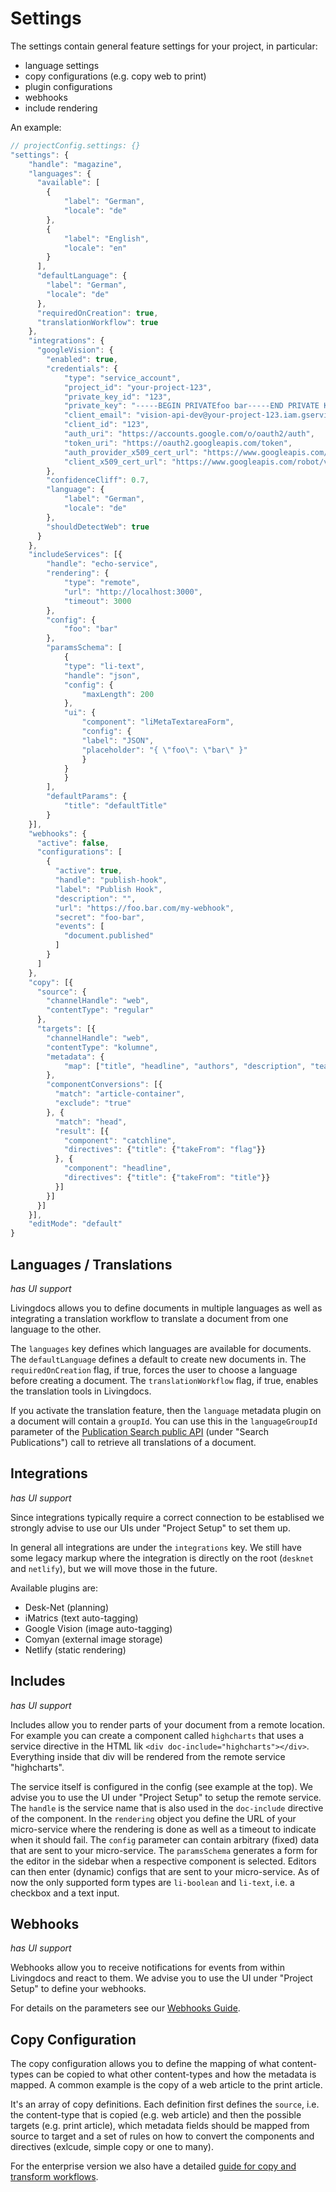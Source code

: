 # Settings

The settings contain general feature settings for your project, in particular:
- language settings
- copy configurations (e.g. copy web to print)
- plugin configurations
- webhooks
- include rendering

An example:
```javascript
// projectConfig.settings: {}
"settings": {
    "handle": "magazine",
    "languages": {
      "available": [
        {
            "label": "German",
            "locale": "de"
        },
        {
            "label": "English",
            "locale": "en"
        }
      ],
      "defaultLanguage": {
        "label": "German",
        "locale": "de"
      },
      "requiredOnCreation": true,
      "translationWorkflow": true
    },
    "integrations": {
      "googleVision": {
        "enabled": true,
        "credentials": {
            "type": "service_account",
            "project_id": "your-project-123",
            "private_key_id": "123",
            "private_key": "-----BEGIN PRIVATEfoo bar-----END PRIVATE KEY-----\n",
            "client_email": "vision-api-dev@your-project-123.iam.gserviceaccount.com",
            "client_id": "123",
            "auth_uri": "https://accounts.google.com/o/oauth2/auth",
            "token_uri": "https://oauth2.googleapis.com/token",
            "auth_provider_x509_cert_url": "https://www.googleapis.com/oauth2/v1/certs",
            "client_x509_cert_url": "https://www.googleapis.com/robot/v1/metadata/x509/vision-api-dev%40your-project-123.iam.gserviceaccount.com"
        },
        "confidenceCliff": 0.7,
        "language": {
            "label": "German",
            "locale": "de"
        },
        "shouldDetectWeb": true
      }
    },
    "includeServices": [{
        "handle": "echo-service",
        "rendering": {
            "type": "remote",
            "url": "http://localhost:3000",
            "timeout": 3000
        },
        "config": {
            "foo": "bar"
        },
        "paramsSchema": [
            {
            "type": "li-text",
            "handle": "json",
            "config": {
                "maxLength": 200
            },
            "ui": {
                "component": "liMetaTextareaForm",
                "config": {
                "label": "JSON",
                "placeholder": "{ \"foo\": \"bar\" }"
                }
            }
            }
        ],
        "defaultParams": {
            "title": "defaultTitle"
        }
    }],
    "webhooks": {
      "active": false,
      "configurations": [
        {
          "active": true,
          "handle": "publish-hook",
          "label": "Publish Hook",
          "description": "",
          "url": "https://foo.bar.com/my-webhook",
          "secret": "foo-bar",
          "events": [
            "document.published"
          ]
        }
      ]
    },
    "copy": [{
      "source": {
        "channelHandle": "web",
        "contentType": "regular"
      },
      "targets": [{
        "channelHandle": "web",
        "contentType": "kolumne",
        "metadata": {
            "map": ["title", "headline", "authors", "description", "teaserImage", "publishDate"]
        },
        "componentConversions": [{
          "match": "article-container",
          "exclude": "true"
        }, {
          "match": "head",
          "result": [{
            "component": "catchline",
            "directives": {"title": {"takeFrom": "flag"}}
          }, {
            "component": "headline",
            "directives": {"title": {"takeFrom": "title"}}
          }]
        }]
      }]
    }],
    "editMode": "default"
}
```

## Languages / Translations
*has UI support*

Livingdocs allows you to define documents in multiple languages as well as integrating a translation workflow to translate a document from one language to the other.

The `languages` key defines which languages are available for documents.
The `defaultLanguage` defines a default to create new documents in.
The `requiredOnCreation` flag, if true, forces the user to choose a language before creating a document.
The `translationWorkflow` flag, if true, enables the translation tools in Livingdocs.

If you activate the translation feature, then the `language` metadata plugin on a document will contain a `groupId`. You can use this in the `languageGroupId` parameter of the [Publication Search public API](https://edit.livingdocs.io/public-api) (under "Search Publications") call to retrieve all translations of a document.

## Integrations
*has UI support*

Since integrations typically require a correct connection to be establised we strongly advise to use our UIs under "Project Setup" to set them up.

In general all integrations are under the `integrations` key. We still have some legacy markup where the integration is directly on the root (`desknet` and `netlify`), but we will move those in the future.

Available plugins are:
- Desk-Net (planning)
- iMatrics (text auto-tagging)
- Google Vision (image auto-tagging)
- Comyan (external image storage)
- Netlify (static rendering)

## Includes
*has UI support*

Includes allow you to render parts of your document from a remote location. For example you can create a component called `highcharts` that uses a service directive in the HTML lik `<div doc-include="highcharts"></div>`. Everything inside that div will be rendered from the remote service "highcharts".

The service itself is configured in the config (see example at the top). We advise you to use the UI under "Project Setup" to setup the remote service.
The `handle` is the service name that is also used in the `doc-include` directive of the component.
In the `rendering` object you define the URL of your micro-service where the rendering is done as well as a timeout to indicate when it should fail.
The `config` parameter can contain arbitrary (fixed) data that are sent to your micro-service.
The `paramsSchema` generates a form for the editor in the sidebar when a respective component is selected. Editors can then enter (dynamic) configs that are sent to your micro-service. As of now the only supported form types are `li-boolean` and `li-text`, i.e. a checkbox and a text input.


## Webhooks
*has UI support*

Webhooks allow you to receive notifications for events from within Livingdocs and react to them. We advise you to use the UI under "Project Setup" to define your webhooks.

For details on the parameters see our [Webhooks Guide](../server-configuration/webhooks.md).

## Copy Configuration

The copy configuration allows you to define the mapping of what content-types can be copied to what other content-types and how the metadata is mapped. A common example is the copy of a web article to the print article.

It's an array of copy definitions. Each definition first defines the `source`, i.e. the content-type that is copied (e.g. web article) and then the possible targets (e.g. print article), which metadata fields should be mapped from source to target and a set of rules on how to convert the components and directives (exlcude, simple copy or one to many).

For the enterprise version we also have a detailed [guide for copy and transform workflows](../../guides/document_copy.md).